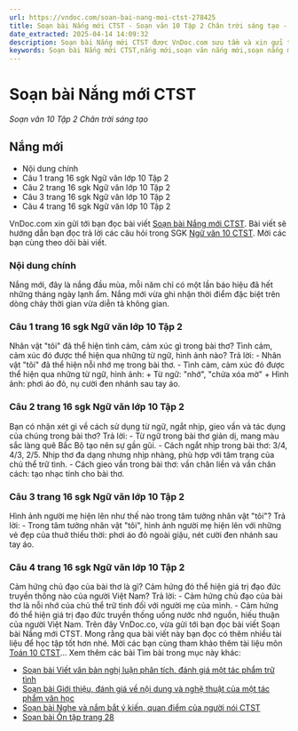 ```yaml
---
url: https://vndoc.com/soan-bai-nang-moi-ctst-278425
title: Soạn bài Nắng mới CTST - Soạn văn 10 Tập 2 Chân trời sáng tạo - VnDoc.com
date_extracted: 2025-04-14 14:09:32
description: Soạn bài Nắng mới CTST được VnDoc.com sưu tầm và xin gửi tới bạn đọc cùng tham khảo.
keywords: Soạn bài Nắng mới CTST,nắng mới,soạn văn nắng mới,soạn nắng mới,soạn văn 10,ngữ văn 10 CTST,văn 10
---
```


# Soạn bài Nắng mới CTST
 _Soạn văn 10 Tập 2 Chân trời sáng tạo_
## Nắng mới
  * Nội dung chính
  * Câu 1 trang 16 sgk Ngữ văn lớp 10 Tập 2
  * Câu 2 trang 16 sgk Ngữ văn lớp 10 Tập 2
  * Câu 3 trang 16 sgk Ngữ văn lớp 10 Tập 2
  * Câu 4 trang 16 sgk Ngữ văn lớp 10 Tập 2

VnDoc.com xin gửi tới bạn đọc bài viết [Soạn bài Nắng mới CTST](<https://vndoc.com/soan-bai-nang-moi-ctst-278425>). Bài viết sẽ hướng dẫn bạn đọc trả lời các câu hỏi trong SGK [Ngữ văn 10 CTST](<https://vndoc.com/ngu-van-10-chan-troi-sang-tao-tap2>). Mời các bạn cùng theo dõi bài viết.
### Nội dung chính
Nắng mới, đây là nắng đầu mùa, mỗi năm chỉ có một lần báo hiệu đã hết những tháng ngày lạnh ẩm. Nắng mới vừa ghi nhận thời điểm đặc biệt trên dòng chảy thời gian vừa diễn tả không gian.
### Câu 1 trang 16 sgk Ngữ văn lớp 10 Tập 2
Nhân vật "tôi" đã thể hiện tình cảm, cảm xúc gì trong bài thơ? Tình cảm, cảm xúc đó được thể hiện qua những từ ngữ, hình ảnh nào?
Trả lời:
\- Nhân vật "tôi" đã thể hiện nỗi nhớ mẹ trong bài thơ.
\- Tình cảm, cảm xúc đó được thể hiện qua những từ ngữ, hình ảnh:
\+ Từ ngữ: "nhớ", "chửa xóa mờ"
\+ Hình ảnh: phơi áo đỏ, nụ cười đen nhánh sau tay áo.
### Câu 2 trang 16 sgk Ngữ văn lớp 10 Tập 2
Bạn có nhận xét gì về cách sử dụng từ ngữ, ngắt nhịp, gieo vần và tác dụng của chúng trong bài thơ?
Trả lời:
\- Từ ngữ trong bài thơ giản dị, mang màu sắc làng quê Bắc Bộ tạo nên sự gần gũi.
\- Cách ngắt nhịp trong bài thơ: 3/4, 4/3, 2/5. Nhịp thơ đa dạng nhưng nhịp nhàng, phù hợp với tâm trạng của chủ thể trữ tình.
\- Cách gieo vần trong bài thơ: vần chân liền và vần chân cách: tạo nhạc tính cho bài thơ.
### Câu 3 trang 16 sgk Ngữ văn lớp 10 Tập 2
Hình ảnh người mẹ hiện lên như thế nào trong tâm tưởng nhân vật "tôi"?
Trả lời:
\- Trong tâm tưởng nhân vật "tôi", hình ảnh người mẹ hiện lên với những vẻ đẹp của thuở thiếu thời: phơi áo đỏ ngoài giậu, nét cười đen nhánh sau tay áo.
### Câu 4 trang 16 sgk Ngữ văn lớp 10 Tập 2
Cảm hứng chủ đạo của bài thơ là gì? Cảm hứng đó thể hiện giá trị đạo đức truyền thống nào của người Việt Nam?
Trả lời:
\- Cảm hứng chủ đạo của bài thơ là nỗi nhớ của chủ thể trữ tình đối với người mẹ của mình.
\- Cảm hứng đó thể hiện giá trị đạo đức truyền thống uống nước nhớ nguồn, hiếu thuận của người Việt Nam.
Trên đây VnDoc.co, vừa gửi tới bạn đọc bài viết Soạn bài Nắng mới CTST. Mong rằng qua bài viết này bạn đọc có thêm nhiều tài liệu để học tập tốt hơn nhé. Mời các bạn cùng tham khảo thêm tài liệu môn [Toán 10 CTST](<https://vndoc.com/toan-10-chan-troi-sang-tao-tap2>)...
Xem thêm các bài Tìm bài trong mục này khác:
  * [Soạn bài Viết văn bản nghị luận phân tích, đánh giá một tác phẩm trữ tình](</soan-bai-viet-van-ban-nghi-luan-phan-tich-danh-gia-mot-tac-pham-tru-tinh-ctst-278431>)
  * [Soạn bài Giới thiệu, đánh giá về nội dung và nghệ thuật của một tác phẩm văn học](</soan-bai-gioi-thieu-danh-gia-ve-noi-dung-va-nghe-thuat-cua-mot-tac-pham-van-hoc-ctst-278435>)
  * [Soạn bài Nghe và nắm bắt ý kiến, quan điểm của người nói CTST](</soan-bai-nghe-va-nam-bat-y-kien-quan-diem-cua-nguoi-noi-nhan-xet-danh-gia-ve-y-kien-quan-diem-do-ctst-278441>)
  * [Soạn bài Ôn tập trang 28](</soan-bai-on-tap-trang-28-ctst-278446>)

